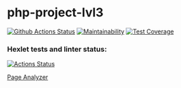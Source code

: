 # php-project-lvl3

[![Github Actions Status](https://github.com/hallernsk/php-project-lvl3/workflows/PHP%20CI/badge.svg)](https://github.com/hallernsk/php-project-lvl3/actions)
[![Maintainability](https://api.codeclimate.com/v1/badges/0d8db86e1c845a03eb02/maintainability)](https://codeclimate.com/github/hallernsk/php-project-lvl3/maintainability)
[![Test Coverage](https://api.codeclimate.com/v1/badges/0d8db86e1c845a03eb02/test_coverage)](https://codeclimate.com/github/hallernsk/php-project-lvl3/test_coverage)

### Hexlet tests and linter status:
[![Actions Status](https://github.com/hallernsk/php-project-lvl3/workflows/hexlet-check/badge.svg)](https://github.com/hallernsk/php-project-lvl3/actions)

[Page Analyzer](https://hexlet-lvl3.herokuapp.com/)
